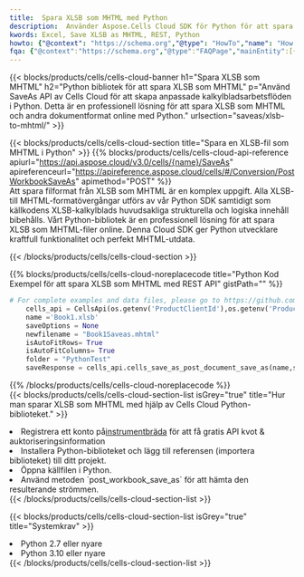 ```yaml
---
title:  Spara XLSB som MHTML med Python
description:  Använder Aspose.Cells Cloud SDK för Python för att spara XLSB-formatfil som MHTML-formatfil.
kwords: Excel, Save XLSB as MHTML, REST, Python
howto: {"@context": "https://schema.org","@type": "HowTo","name": "How to save XLSB as MHTML using the Cells Cloud Python library.","description": "How to save XLSB as MHTML using the Cells Cloud Python library.","image": {"@type": "ImageObject"},"url": "/python/saveas/xlsb-to-mhtml/","step": [{ "@type": "HowToStep","name": "How to save XLSB as MHTML using the Cells Cloud Python library. step 1", "image": {"@type": "ImageObject",},"url": "/python/saveas/xlsb-to-mhtml/","text": "Register an account at <a href='https://dashboard.aspose.cloud/'>Dashboard</a> to get free API quota & authorization details",},{ "@type": "HowToStep","name": "How to save XLSB as MHTML using the Cells Cloud Python library. step 1", "image": {"@type": "ImageObject",},"url": "/python/saveas/xlsb-to-mhtml/","text": "Install Python library and add the reference (import the library) to your project.",},{ "@type": "HowToStep","name": "How to save XLSB as MHTML using the Cells Cloud Python library. step 1", "image": {"@type": "ImageObject",},"url": "/python/saveas/xlsb-to-mhtml/","text": "Open the source file in Python.",},{ "@type": "HowToStep","name": "How to save XLSB as MHTML using the Cells Cloud Python library. step 1", "image": {"@type": "ImageObject",},"url": "/python/saveas/xlsb-to-mhtml/","text": "Use the `post_workbook_save_as` method to retrieve the resulting stream.",}, ],"supply": {"@type": "HowToSupply","name": "document"},"tool": [{"@type": "HowToTool","name": "PyCharm, Visual Studio Code, Sublime, Eclipse"},{"@type": "HowToTool","name": "Aspose Cells"}],"totalTime": "PT6M"}
fqa: {"@context":"https://schema.org","@type":"FAQPage","mainEntity":[{"@type":"Question","name":"Why save file as other formats file in C# using REST API?","acceptedAnswer":{"@type":"Answer","text":"Documents are encoded in many ways, and some files may be incompatible with the software you use. To open and read such files, just save them as appropriate file formats.<br/><ol><li>Install .NET SDK and add the reference (import the library) to your project.</li><li>Open the source file in C# using REST API.</li><li>Call the PostWorkbookSaveAsRequest() method, passing an output filename with required extension.</li><li>Get the result of save as a separate file.</li></ol>"}},{"@type":"Question","name":"What file formats can I save as with your C# library?","acceptedAnswer":{"@type":"Answer","text":"We support a variety of file formats for conversion using .NET library, including XLSX, Excel, xls , PDF, CSV, HTML, Markdown, XML, PNG, JPG, TIFF, Json, TXT and many more."}},{"@type":"Question","name":"What is the maximum allowed file size for conversion using this .NET library?","acceptedAnswer":{"@type":"Answer","text":"There are no file size limits for format conversions using .NET library."}}]}
---
```

{{< blocks/products/cells/cells-cloud-banner h1="Spara XLSB som MHTML" h2="Python bibliotek för att spara XLSB som MHTML" p="Använd SaveAs API av Cells Cloud för att skapa anpassade kalkylbladsarbetsflöden i Python. Detta är en professionell lösning för att spara XLSB som MHTML och andra dokumentformat online med Python." urlsection="saveas/xlsb-to-mhtml/" >}}

{{< blocks/products/cells/cells-cloud-section title="Spara en XLSB-fil som MHTML i Python" >}}
{{% blocks/products/cells/cells-cloud-api-reference apiurl="https://api.aspose.cloud/v3.0/cells/{name}/SaveAs" apireferenceurl="https://apireference.aspose.cloud/cells/#/Conversion/PostWorkbookSaveAs" apimethod="POST" %}}
<br/>
Att spara filformat från XLSB som MHTML är en komplex uppgift. Alla XLSB- till MHTML-formatövergångar utförs av vår Python SDK samtidigt som källkodens XLSB-kalkylblads huvudsakliga strukturella och logiska innehåll bibehålls. Vårt Python-bibliotek är en professionell lösning för att spara XLSB som MHTML-filer online. Denna Cloud SDK ger Python utvecklare kraftfull funktionalitet och perfekt MHTML-utdata.

{{< /blocks/products/cells/cells-cloud-section >}}

{{% blocks/products/cells/cells-cloud-noreplacecode title="Python Kod Exempel för att spara XLSB som MHTML med REST API" gistPath="" %}}
  
```python
# For complete examples and data files, please go to https://github.com/aspose-cells-cloud/aspose-cells-cloud-python/
    cells_api = CellsApi(os.getenv('ProductClientId'),os.getenv('ProductClientSecret'))
    name ='Book1.xlsb'    
    saveOptions = None
    newfilename = "Book1Saveas.mhtml"
    isAutoFitRows= True
    isAutoFitColumns= True
    folder = "PythonTest"
    saveResponse = cells_api.cells_save_as_post_document_save_as(name,save_options=saveOptions, newfilename=(folder +'/' + newfilename),folder=folder)
```
  
{{% /blocks/products/cells/cells-cloud-noreplacecode %}}
<br/>
{{< blocks/products/cells/cells-cloud-section-list isGrey="true" title="Hur man sparar XLSB som MHTML med hjälp av Cells Cloud Python-biblioteket." >}}
<li> Registrera ett konto på<a href="https://dashboard.aspose.cloud/">instrumentbräda</a> för att få gratis API kvot & auktoriseringsinformation</li>
<li>Installera Python-biblioteket och lägg till referensen (importera biblioteket) till ditt projekt.</li>
<li>Öppna källfilen i Python.</li>
<li>Använd metoden `post_workbook_save_as` för att hämta den resulterande strömmen.</li>
{{< /blocks/products/cells/cells-cloud-section-list >}}

{{< blocks/products/cells/cells-cloud-section-list isGrey="true" title="Systemkrav" >}}
<li>Python 2.7 eller nyare</li>
<li>Python 3.10 eller nyare</li>
{{< /blocks/products/cells/cells-cloud-section-list >}}
